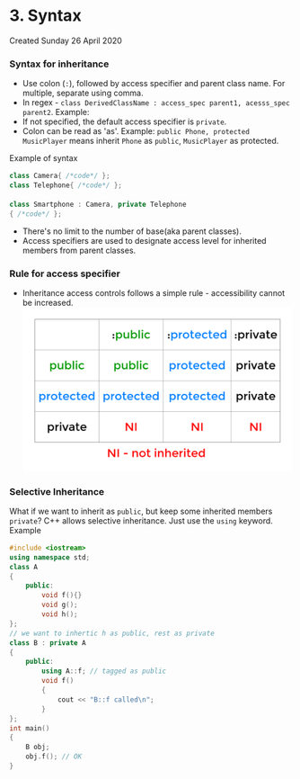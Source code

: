 # 3. Syntax
Created Sunday 26 April 2020

### Syntax for inheritance
- Use colon (`:`), followed by access specifier and parent class name. For multiple, separate using comma. 
- In regex - `class DerivedClassName : access_spec parent1, acesss_spec parent2`. Example:
- If not specified, the default access specifier is `private`.
- Colon can be read as 'as'. Example: `public Phone, protected MusicPlayer` means inherit `Phone` as `public`, `MusicPlayer` as protected.

Example of syntax
```c++
class Camera{ /*code*/ };
class Telephone{ /*code*/ };

class Smartphone : Camera, private Telephone
{ /*code*/ };
```

* There's no limit to the number of base(aka parent classes).
* Access specifiers are used to designate access level for inherited members from parent classes.


### Rule for access specifier
* Inheritance access controls follows a simple rule - accessibility cannot be increased.
![](zassets/inheritance_access_control.png)


### Selective Inheritance
What if we want to inherit as ``public``, but keep some inherited members ``private``?
C++ allows selective inheritance. Just use the ``using`` keyword.
Example
```c++
#include <iostream>
using namespace std;
class A
{
	public:
    	void f(){}
    	void g();
    	void h();
};
// we want to inhertic h as public, rest as private
class B : private A
{
	public:
    	using A::f; // tagged as public
    	void f()
    	{
        	cout << "B::f called\n";
    	}
};
int main()
{
    B obj;
    obj.f(); // OK
}
```
